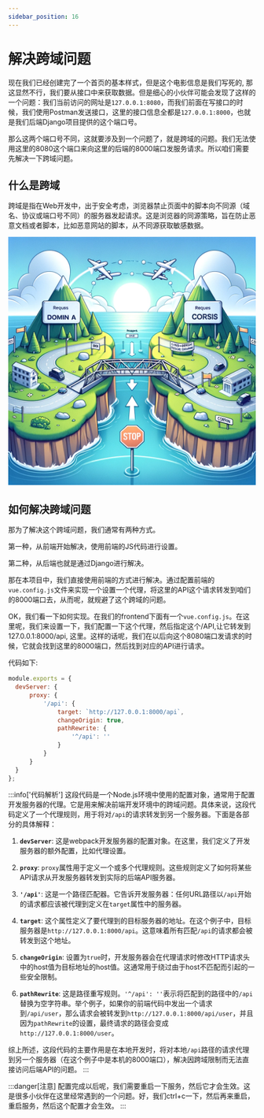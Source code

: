 ```yaml
---
sidebar_position: 16
---
```


# 解决跨域问题



现在我们已经创建完了一个首页的基本样式，但是这个电影信息是我们写死的, 那这显然不行，我们要从接口中来获取数据。但是细心的小伙伴可能会发现了这样的一个问题：我们当前访问的网址是`127.0.0.1:8080`，而我们前面在写接口的时候，我们使用Postman发送接口，这里的接口信息全都是`127.0.0.1:8000`，也就是我们后端Django项目提供的这个端口号。

那么这两个端口号不同，这就要涉及到一个问题了，就是跨域的问题。我们无法使用这里的8080这个端口来向这里的后端的8000端口发服务请求。所以咱们需要先解决一下跨域问题。



<!-- trancate  -->

## 什么是跨域

跨域是指在Web开发中，出于安全考虑，浏览器禁止页面中的脚本向不同源（域名、协议或端口号不同）的服务器发起请求。这是浏览器的同源策略，旨在防止恶意文档或者脚本，比如恶意网站的脚本，从不同源获取敏感数据。

![图16-跨域](imgs/图16-跨域问题.png)

## 如何解决跨域问题

那为了解决这个跨域问题，我们通常有两种方式。

第一种，从前端开始解决，使用前端的JS代码进行设置。

第二种，从后端也就是通过Django进行解决。

那在本项目中，我们直接使用前端的方式进行解决。通过配置前端的`vue.config.js`文件来实现一个设置一个代理，将这里的API这个请求转发到咱们的8000端口去，从而呢，就规避了这个跨域的问题。



OK，我们看一下如何实现。在我们的frontend下面有一个`vue.config.js`。在这里呢，我们来设置一下，我们配置一下这个代理，然后指定这个/API,让它转发到127.0.0.1:8000/api, 这里。这样的话呢，我们在以后向这个8080端口发请求的时候，它就会找到这里的8000端口，然后找到对应的API进行请求。

代码如下:
```js title='vue.config.js'
module.exports = {
  devServer: {
      proxy: {
          '/api': {
              target: `http://127.0.0.1:8000/api`,
              changeOrigin: true,
              pathRewrite: {
                  '^/api': ''
              }
          }
      }
  }
};

```

:::info['代码解析']
这段代码是一个Node.js环境中使用的配置对象，通常用于配置开发服务器的代理。它是用来解决前端开发环境中的跨域问题。具体来说，这段代码定义了一个代理规则，用于将对`/api`的请求转发到另一个服务器。下面是各部分的具体解释：

1. **`devServer`**: 这是webpack开发服务器的配置对象。在这里，我们定义了开发服务器的额外配置，比如代理设置。

2. **`proxy`**: `proxy`属性用于定义一个或多个代理规则。这些规则定义了如何将某些API请求从开发服务器转发到实际的后端API服务器。

3. **`'/api'`**: 这是一个路径匹配器。它告诉开发服务器：任何URL路径以`/api`开始的请求都应该被代理到定义在`target`属性中的服务器。

4. **`target`**: 这个属性定义了要代理到的目标服务器的地址。在这个例子中，目标服务器是`http://127.0.0.1:8000/api`。这意味着所有匹配`/api`的请求都会被转发到这个地址。

5. **`changeOrigin`**: 设置为`true`时，开发服务器会在代理请求时修改HTTP请求头中的host值为目标地址的host值。这通常用于绕过由于host不匹配而引起的一些安全限制。

6. **`pathRewrite`**: 这是路径重写规则。`'^/api': ''`表示将匹配到的路径中的`/api`替换为空字符串。举个例子，如果你的前端代码中发出一个请求到`/api/user`，那么请求会被转发到`http://127.0.0.1:8000/api/user`，并且因为`pathRewrite`的设置，最终请求的路径会变成`http://127.0.0.1:8000/user`。

综上所述，这段代码的主要作用是在本地开发时，将对本地`/api`路径的请求代理到另一个服务器（在这个例子中是本机的8000端口），解决因跨域限制而无法直接访问后端API的问题。
:::

:::danger[注意]
配置完成以后呢，我们需要重启一下服务，然后它才会生效。这是很多小伙伴在这里经常遇到的一个问题。好，我们ctrl+c一下，然后再来重启，重启服务，然后这个配置才会生效。
:::





